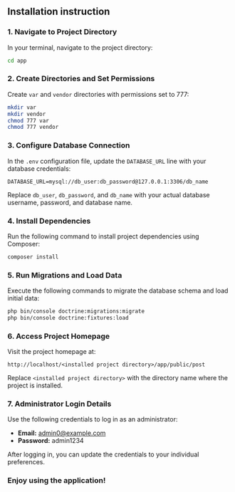 ## Installation instruction

### 1. Navigate to Project Directory

In your terminal, navigate to the project directory:
```bash
cd app
```

### 2. Create Directories and Set Permissions

Create `var` and `vendor` directories with permissions set to 777:
```bash
mkdir var
mkdir vendor
chmod 777 var
chmod 777 vendor
```

### 3. Configure Database Connection

In the `.env` configuration file, update the `DATABASE_URL` line with your database credentials:
```
DATABASE_URL=mysql://db_user:db_password@127.0.0.1:3306/db_name
```
Replace `db_user`, `db_password`, and `db_name` with your actual database username, password, and database name.


### 4. Install Dependencies

Run the following command to install project dependencies using Composer:
```bash
composer install
```

### 5. Run Migrations and Load Data

Execute the following commands to migrate the database schema and load initial data:
```bash
php bin/console doctrine:migrations:migrate
php bin/console doctrine:fixtures:load
```

### 6. Access Project Homepage

Visit the project homepage at:
```
http://localhost/<installed project directory>/app/public/post
```
Replace `<installed project directory>` with the directory name where the project is installed.

### 7. Administrator Login Details

Use the following credentials to log in as an administrator:
- **Email:** admin0@example.com
- **Password:** admin1234

After logging in, you can update the credentials to your individual preferences.

### Enjoy using the application!